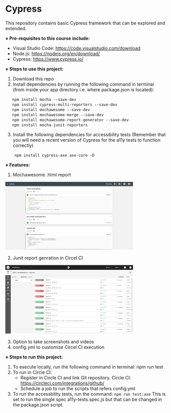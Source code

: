# Cypress
This repository contains basic Cypress framework that can be explored and extended.

**» Pre-requisites to this course include:**

- Visual Studio Code: https://code.visualstudio.com/download
- Node.js: https://nodejs.org/en/download/
- Cypress: https://www.cypress.io/

**» Steps to use this project:**

1. Download this repo
2. Install dependencies by running the following command in terminal (from inside your app directory i.e. where package.json is located):
```
   npm install mocha --save-dev  
   npm install cypress-multi-reporters --save-dev
   npm install mochawesome --save-dev 
   npm install mochawesome-merge --save-dev 
   npm install mochawesome-report-generator --save-dev
   npm install mocha-junit-reporters
```
3. Install the following dependencies for accessibility tests (Remember that you will need a recent version of Cypress for the a11y tests to function correctly)
```
    npm install cypress-axe axe-core -D
```
   
**» Features:**

1. Mochawesome .html report

<div align="left">
    <img src="/cypress/screenshots/MochawesomeReport.png" width="400px"</img> 
</div>

2. Junit report genration in Circel CI

<div align="left">
    <img src="/cypress/screenshots/CircelCI.png" width="400px"</img> 
</div>

3. Option to take screenshots and videos
4. config.yml to customize Circel CI execution 

**» Steps to run this project:**

1. To execute locally, run the following command in terminal: npm run test
2. To run in Circle CI:
   - Register in Circle CI and link Git repository. Circle CI: https://circleci.com/integrations/github/
   - Schedule a job to run the scripts that refers config.yml
3. To run the accessbility tests, run the command: `npm run test:axe`
This is set to run the single spec a11y-tests.spec.js but that can be changed in the package.json script. 
   
